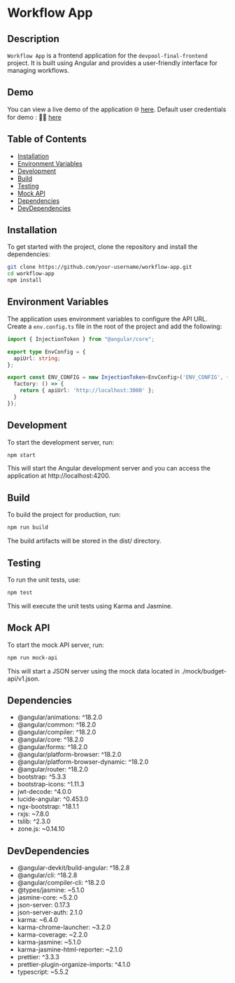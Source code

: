 # Workflow App

## Description

`Workflow App` is a frontend application for the `devpool-final-frontend` project. It is built using Angular and provides a user-friendly interface for managing workflows.

## Demo
You can view a live demo of the application 🌐 [here](https://app.kirato.online).
Default user credentials for demo : 🧑‍💻 [here](https://playful-trail-961.notion.site/12996d4922c88078a5d9fefcffe00793?v=f90be4e1275247f6bc357289d686c5c0)

## Table of Contents

- [Installation](#installation)
- [Environment Variables](#environment-variables)
- [Development](#development)
- [Build](#build)
- [Testing](#testing)
- [Mock API](#mock-api)
- [Dependencies](#dependencies)
- [DevDependencies](#devdependencies)

## Installation

To get started with the project, clone the repository and install the dependencies:

```bash
git clone https://github.com/your-username/workflow-app.git
cd workflow-app
npm install
```

## Environment Variables
The application uses environment variables to configure the API URL. Create a `env.config.ts` file in the root of the project and add the following:

```ts
import { InjectionToken } from "@angular/core";

export type EnvConfig = {
  apiUrl: string;
};

export const ENV_CONFIG = new InjectionToken<EnvConfig>('ENV_CONFIG', {
  factory: () => {
    return { apiUrl: 'http://localhost:3000' };
  }
});
```

## Development
To start the development server, run:
  
  ```bash
  npm start
  ```

This will start the Angular development server and you can access the application at http://localhost:4200.

## Build
To build the project for production, run:
  
  ```bash 
  npm run build
  ```

The build artifacts will be stored in the dist/ directory.

## Testing
To run the unit tests, use:
  
  ```bash
  npm test
  ```

This will execute the unit tests using Karma and Jasmine.

## Mock API
To start the mock API server, run:

```bash
npm run mock-api
```


This will start a JSON server using the mock data located in ./mock/budget-api/v1.json.

## Dependencies
- @angular/animations: ^18.2.0
- @angular/common: ^18.2.0
- @angular/compiler: ^18.2.0
- @angular/core: ^18.2.0
- @angular/forms: ^18.2.0
- @angular/platform-browser: ^18.2.0
- @angular/platform-browser-dynamic: ^18.2.0
- @angular/router: ^18.2.0
- bootstrap: ^5.3.3
- bootstrap-icons: ^1.11.3
- jwt-decode: ^4.0.0
- lucide-angular: ^0.453.0
- ngx-bootstrap: ^18.1.1
- rxjs: ~7.8.0
- tslib: ^2.3.0
- zone.js: ~0.14.10

## DevDependencies
- @angular-devkit/build-angular: ^18.2.8
- @angular/cli: ^18.2.8
- @angular/compiler-cli: ^18.2.0
- @types/jasmine: ~5.1.0
- jasmine-core: ~5.2.0
- json-server: 0.17.3
- json-server-auth: 2.1.0
- karma: ~6.4.0
- karma-chrome-launcher: ~3.2.0
- karma-coverage: ~2.2.0
- karma-jasmine: ~5.1.0
- karma-jasmine-html-reporter: ~2.1.0
- prettier: ^3.3.3
- prettier-plugin-organize-imports: ^4.1.0
- typescript: ~5.5.2
